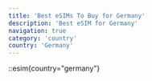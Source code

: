 ```yaml
---
title: 'Best eSIMs To Buy for Germany'
description: 'Best eSIM for Germany'
navigation: true
category: 'country'
country: 'Germany'
---
```


::esim{country="germany"}
